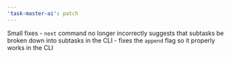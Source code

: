 ```yaml
---
'task-master-ai': patch
---
```


Small fixes
    - `next` command no longer incorrectly suggests that subtasks be broken down into subtasks in the CLI
    - fixes the `append` flag so it properly works in the CLI

